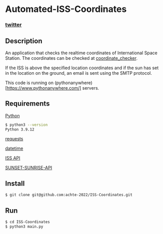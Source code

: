 # Automated-ISS-Coordinates

### [twitter](https://twitter.com/achte_te)

## Description
An application that checks the realtime coordinates of International Space Station. The coordinates can be checked at [coordinate_checker](https://www.latlong.net/Show-Latitude-Longitude.html).

If the ISS is above the specified location coordinates and if the sun has set in the location on the ground, an email is sent using the SMTP protocol.  

This code is running on (pythonanywhere)[https://www.pythonanywhere.com/] servers.  

## Requirements

[Python](https://www.python.org/)

```sh
$ python3 --version
Python 3.9.12
```

[requests](https://pypi.org/project/requests/)

[datetime](https://docs.python.org/3/library/datetime.html)

[ISS API](http://open-notify.org/Open-Notify-API/ISS-Location-Now/)

[SUNSET-SUNRISE-API](https://sunrise-sunset.org/api)

## Install

```sh
$ git clone git@github.com:achte-2022/ISS-Coordinates.git
```

## Run

```sh
$ cd ISS-Coordinates
$ python3 main.py
```
